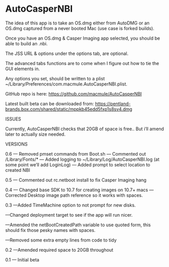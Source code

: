 AutoCasperNBI
=============

The idea of this app is to take an OS.dmg either from AutoDMG or an OS.dmg captured from a never booted Mac (use case is forked builds).

Once you have an OS.dmg & Casper Imaging app selected, you should be able to build an .nbi.

The JSS URL & options under the options tab, are optional.

The advanced tabs functions are to come when I figure out how to tie the GUI elements in.

Any options you set, should be written to a plist ~/Library/Preferences/com.macmule.AutoCasperNBI.plist.

GitHub repo is here: https://github.com/macmule/AutoCasperNBI

Latest built beta can be downloaded from: https://pentland-brands.box.com/shared/static/mppkb45edd5fxp1s8sv4.dmg

ISSUES

Currently, AutoCasperNBI checks that 20GB of space is free.. But i’ll amend later to actually size needed.

VERSIONS

0.6
— Removed pmset commands from Boot.sh
— Commented out /Library/Fonts/*
— Added logging to ~/Library/Log/AutoCasperNBI.log (at some point we’ll add LoginLog)
— Added prompt to select location to created NBI

0.5 
— Commented out rc.netboot install to fix Casper Imaging hang

0.4
— Changed base SDK to 10.7 for creating images on 10.7+ macs
— Corrected Desktop image path reference so it works with spaces.

0.3
—Added TimeMachine option to not prompt for new disks.

—Changed deployment target to see if the app will run nicer.

—Amended the netBootCreatedPath variable to use quoted form, this
should fix those pesky names with spaces.

—Removed some extra empty lines from code to tidy

0.2
—Amended required space to 20GB throughout

0.1
— Initial beta

